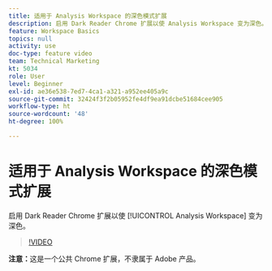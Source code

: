 ```yaml
---
title: 适用于 Analysis Workspace 的深色模式扩展
description: 启用 Dark Reader Chrome 扩展以使 Analysis Workspace 变为深色。
feature: Workspace Basics
topics: null
activity: use
doc-type: feature video
team: Technical Marketing
kt: 5034
role: User
level: Beginner
exl-id: ae36e538-7ed7-4ca1-a321-a952ee405a9c
source-git-commit: 32424f3f2b05952fe4df9ea91dcbe51684cee905
workflow-type: ht
source-wordcount: '48'
ht-degree: 100%

---
```


# 适用于 Analysis Workspace 的深色模式扩展

启用 Dark Reader Chrome 扩展以使 [!UICONTROL Analysis Workspace] 变为深色。

>[!VIDEO](https://video.tv.adobe.com/v/33774/?quality=12)

**注意：**&#x200B;这是一个公共 Chrome 扩展，不隶属于 Adobe 产品。

